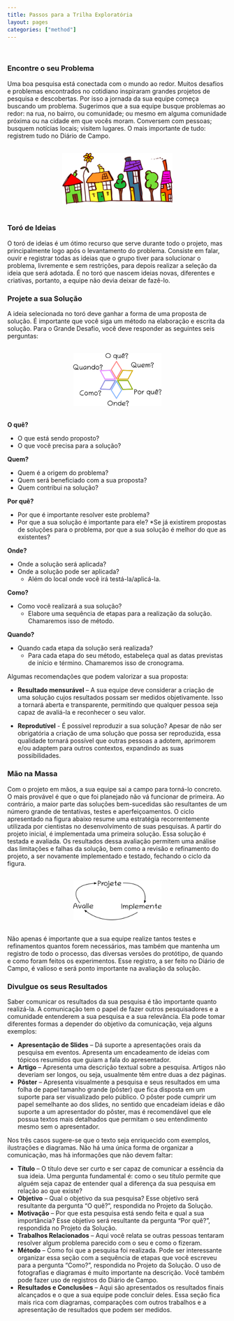 ```yaml
---
title: Passos para a Trilha Exploratória
layout: pages
categories: ["method"]
---
```


<br>

### Encontre o seu Problema

Uma boa pesquisa está conectada com o mundo ao redor. Muitos desafios e problemas encontrados no cotidiano inspiraram grandes projetos de pesquisa e descobertas. Por isso a jornada da sua equipe começa buscando um problema. Sugerimos que a sua equipe busque problemas ao redor: na rua, no bairro, ou comunidade; ou mesmo em alguma comunidade próxima ou na cidade em que vocês moram. Conversem com pessoas; busquem notícias locais; visitem lugares. O mais importante de tudo: registrem tudo no Diário de Campo.

<br>

<div align="center">
  <img src="img/houses-1719055.svg" alt="Ilustração de casas coloridas e crinaças brincando" style="width:50%">
</div>

<br>

### Toró de Ideias

O toró de ideias é um ótimo recurso que serve durante todo o projeto, mas principalmente logo após o levantamento do problema. Consiste em falar, ouvir e registrar todas as ideias que o grupo tiver para solucionar o problema, livremente e sem restrições, para depois realizar a seleção da ideia que será adotada. É no toró que nascem ideias novas, diferentes e criativas, portanto, a equipe não devia deixar de fazê-lo.

### Projete a sua Solução
A ideia selecionada no toró deve ganhar a forma de uma proposta de solução. É importante que você siga um método na elaboração e escrita da solução. Para o Grande Desafio, você deve responder as seguintes seis perguntas:

<br>

<div align="center">
  <img src="img/image1.png" alt="Estrela de seis pontas, onde cada uma das pontas é uma pergunta: "O quê?", "Quem?", "Por quê?", "Onde?", "Como?", "Quando?" style="width:40%">
</div>

<br>

**O quê?**
* O que está sendo proposto?
* O que você precisa para a solução?

**Quem?**
* Quem é a origem do problema?
* Quem será beneficiado com a sua proposta?
* Quem contribui na solução?

**Por quê?**
* Por que é importante resolver este problema?
* Por que a sua solução é importante para ele?
*Se já existirem propostas de soluções para o problema, por que a sua solução é melhor do que as existentes?

**Onde?**
* Onde a solução será aplicada?
* Onde a solução pode ser aplicada?
  * Além do local onde você irá testá-la/aplicá-la.

**Como?**
* Como você realizará a sua solução?
  * Elabore uma sequência de etapas para a realização da solução. Chamaremos isso de método.

**Quando?**
* Quando cada etapa da solução será realizada?
  * Para cada etapa do seu método, estabeleça qual as datas previstas de início e término. Chamaremos isso de cronograma.
  
Algumas recomendações que podem valorizar a sua proposta:

* **Resultado mensurável** – A sua equipe deve considerar a criação de uma solução cujos resultados possam ser medidos objetivamente. Isso a tornará aberta e transparente, permitindo que qualquer pessoa seja capaz de avaliá-la e reconhecer o seu valor.

* **Reprodutível** - É possível reproduzir a sua solução? Apesar de não ser obrigatória a criação de uma solução que possa ser reproduzida, essa qualidade tornará possível que outras pessoas a adotem, aprimorem e/ou adaptem para outros contextos, expandindo as suas possibilidades.

### Mão na Massa

Com o projeto em mãos, a sua equipe sai a campo para torná-lo concreto. O mais provável é que o que foi planejado não vá funcionar de primeira. Ao contrário, a maior parte das soluções bem-sucedidas são resultantes de um número grande de tentativas, testes e aperfeiçoamentos.
O ciclo apresentado na figura abaixo resume uma estratégia recorrentemente utilizada por cientistas no desenvolvimento de suas pesquisas. A partir do projeto inicial, é implementada uma primeira solução. Essa solução é testada e avaliada. Os resultados dessa avaliação permitem uma análise das limitações e falhas da solução, bem como a revisão e refinamento do projeto, a ser novamente implementado e testado, fechando o ciclo da figura.

<br>

<div align="center">
  <img src="img/image3.png" alt="Ciclo Projeto-Implementação-Avaliação." style="width:40%">
</div>

<br>                                                                                         
                                                                                          
Não apenas é importante que a sua equipe realize tantos testes e refinamentos quantos forem necessários, mas também que mantenha um registro de todo o processo, das diversas versões do protótipo, de quando e como foram feitos os experimentos. Esse registro, a ser feito no Diário de Campo, é valioso e será ponto importante na avaliação da solução.
                                                                                                 
### Divulgue os seus Resultados

Saber comunicar os resultados da sua pesquisa é tão importante quanto realizá-la. A comunicação tem o papel de fazer outros pesquisadores e a comunidade entenderem a sua pesquisa e a sua relevância. Ela pode tomar diferentes formas a depender do objetivo da comunicação, veja alguns exemplos:
                                                                                                 
* **Apresentação de Slides** – Dá suporte a apresentações orais da pesquisa em eventos. Apresenta um encadeamento de ideias com tópicos resumidos que guiam a fala do apresentador.
* **Artigo** – Apresenta uma descrição textual sobre a pesquisa. Artigos não deveriam ser longos, ou seja, usualmente têm entre duas a dez páginas.
* **Pôster** – Apresenta visualmente a pesquisa e seus resultados em uma folha de papel tamanho grande (pôster) que fica disposta em um suporte para ser visualizado pelo público. O pôster pode cumprir um papel semelhante ao dos slides, no sentido que encadeiam ideias e dão suporte a um apresentador do pôster, mas é recomendável que ele possua textos mais detalhados que permitam o seu entendimento mesmo sem o apresentador.
                                                                                                 
Nos três casos sugere-se que o texto seja enriquecido com exemplos, ilustrações e diagramas. Não há uma única forma de organizar a comunicação, mas há informações que não devem faltar:
                                                                                                 
* **Título** – O título deve ser curto e ser capaz de comunicar a essência da sua ideia. Uma pergunta fundamental é: como o seu título permite que alguém seja capaz de entender qual a diferença da sua pesquisa em relação ao que existe?
* **Objetivo** – Qual o objetivo da sua pesquisa? Esse objetivo será resultante da pergunta “O quê?”, respondida no Projeto da Solução.
* **Motivação** – Por que esta pesquisa está sendo feita e qual a sua importância? Esse objetivo será resultante da pergunta “Por quê?”, respondida no Projeto da Solução.
* **Trabalhos Relacionados** – Aqui você relata se outras pessoas tentaram resolver algum problema parecido com o seu e como o fizeram.
* **Método** – Como foi que a pesquisa foi realizada. Pode ser interessante organizar essa seção com a sequência de etapas que você escreveu para a pergunta “Como?”, respondida no Projeto da Solução. O uso de fotografias e diagramas é muito importante na descrição. Você também pode fazer uso de registros do Diário de Campo.
* **Resultados e Conclusões** – Aqui são apresentados os resultados finais alcançados e o que a sua equipe pode concluir deles. Essa seção fica mais rica com diagramas, comparações com outros trabalhos e a apresentação de resultados que podem ser medidos.
